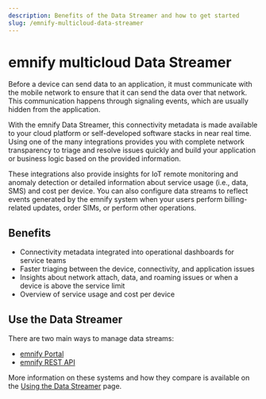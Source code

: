 ```yaml
---
description: Benefits of the Data Streamer and how to get started
slug: /emnify-multicloud-data-streamer
---
```


# emnify multicloud Data Streamer

Before a device can send data to an application, it must communicate with the mobile network to ensure that it can send the data over that network. 
This communication happens through signaling events, which are usually hidden from the application.

With the emnify Data Streamer, this connectivity metadata is made available to your cloud platform or self-developed software stacks in near real time. 
Using one of the many integrations provides you with complete network transparency to triage and resolve issues quickly and build your application or business logic based on the provided information.

These integrations also provide insights for IoT remote monitoring and anomaly detection or detailed information about service usage (i.e., data, SMS) and cost per device. 
You can also configure data streams to reflect events generated by the emnify system when your users perform billing-related updates, order SIMs, or perform other operations.

## Benefits

- Connectivity metadata integrated into operational dashboards for service teams
- Faster triaging between the device, connectivity, and application issues
- Insights about network attach, data, and roaming issues or when a device is above the service limit
- Overview of service usage and cost per device

## Use the Data Streamer

There are two main ways to manage data streams:

- [emnify Portal](usage#data-streamer-in-the-portal)
- [emnify REST API](usage#data-streamer-api) 

More information on these systems and how they compare is available on the [Using the Data Streamer](usage) page.
